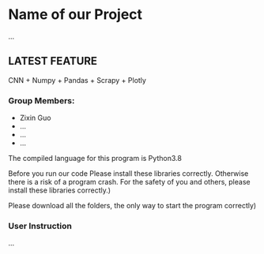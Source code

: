 # Name of our Project
...

## LATEST FEATURE
CNN + Numpy + Pandas + Scrapy + Plotly

### Group Members:
- Zixin Guo
- ...
- ...
- ...

The compiled language for this program is Python3.8

Before you run our code Please install these libraries correctly. Otherwise there is a risk of a program crash. For the safety of you and others, please install these libraries correctly.)
  
Please download all the folders, the only way to start the program correctly)

### User Instruction
...

